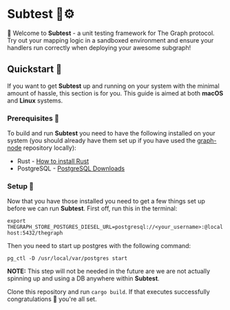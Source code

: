 # Subtest 🧪⚙️
👋 Welcome to **Subtest** - a unit testing framework for The Graph protocol. Try out your mapping logic in a sandboxed environment and ensure your handlers run correctly when deploying your awesome subgraph!

## Quickstart 🚀
If you want to get **Subtest** up and running on your system with the minimal amount of hassle, this section is for you. This guide is aimed at both **macOS** and **Linux** systems.

### Prerequisites 📝
To build and run **Subtest**  you need to have the following installed on your system (you should already have them set up if you have used the [graph-node](https://github.com/graphprotocol/graph-node "graph-node") repository locally):

- Rust - [How to install Rust](https://www.rust-lang.org/en-US/install.html "How to install Rust")
- PostgreSQL - [PostgreSQL Downloads](https://www.postgresql.org/download/ "PostgreSQL Downloads")

### Setup 🔧
Now that you have those installed you need to get a few things set up before we can run **Subtest**. First off, run this in the terminal:

`export THEGRAPH_STORE_POSTGRES_DIESEL_URL=postgresql://<your_username>:@localhost:5432/thegraph`

Then you need to start up postgres with the following command:

`pg_ctl -D /usr/local/var/postgres start`

**NOTE:** This step will not be needed in the future are we are not actually spinning up and using a DB anywhere within **Subtest**.

Clone this repository and run `cargo build`. If that executes successfully congratulations 🎉 you're all set. 
